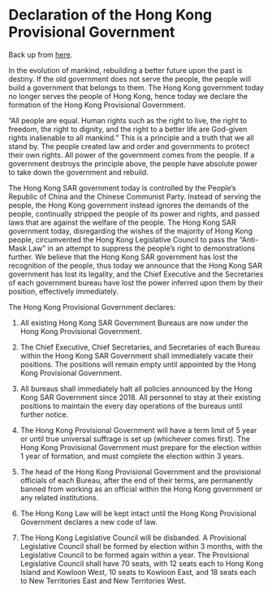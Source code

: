 # Declaration of the Hong Kong Provisional Government

Back up from [here](https://www.reddit.com/r/HongKong/comments/dd80zc/announcement_from_the_protesters_as_they_declare/).

In the evolution of mankind, rebuilding a better future upon the past is destiny. If the old government does not serve the people, the people will build a government that belongs to them. The Hong Kong government today no longer serves the people of Hong Kong, hence today we declare the formation of the Hong Kong Provisional Government.

“All people are equal. Human rights such as the right to live, the right to freedom, the right to dignity, and the right to a better life are God-given rights inalienable to all mankind.” This is a principle and a truth that we all stand by. The people created law and order and governments to protect their own rights. All power of the government comes from the people. If a government destroys the principle above, the people have absolute power to take down the government and rebuild.

The Hong Kong SAR government today is controlled by the People’s Republic of China and the Chinese Communist Party. Instead of serving the people, the Hong Kong government instead ignores the demands of the people, continually stripped the people of its power and rights, and passed laws that are against the welfare of the people. The Hong Kong SAR government today, disregarding the wishes of the majority of Hong Kong people, circumvented the Hong Kong Legislative Council to pass the “Anti-Mask Law” in an attempt to suppress the people’s right to demonstrations further. We believe that the Hong Kong SAR government has lost the recognition of the people, thus today we announce that the Hong Kong SAR government has lost its legality, and the Chief Executive and the Secretaries of each government bureau have lost the power inferred upon them by their position, effectively immediately.

The Hong Kong Provisional Government declares:

1. All existing Hong Kong SAR Government Bureaus are now under the Hong Kong Provisional Government.

2. The Chief Executive, Chief Secretaries, and Secretaries of each Bureau within the Hong Kong SAR Government shall immediately vacate their positions. The positions will remain empty until appointed by the Hong Kong Provisional Government.

3. All bureaus shall immediately halt all policies announced by the Hong Kong SAR Government since 2018. All personnel to stay at their existing positions to maintain the every day operations of the bureaus until further notice.

4. The Hong Kong Provisional Government will have a term limit of 5 year or until true universal suffrage is set up (whichever comes first). The Hong Kong Provisional Government must prepare for the election within 1 year of formation, and must complete the election within 3 years.

5. The head of the Hong Kong Provisional Government and the provisional officials of each Bureau, after the end of their terms, are permanently banned from working as an official within the Hong Kong government or any related institutions.

6. The Hong Kong Law will be kept intact until the Hong Kong Provisional Government declares a new code of law.

7. The Hong Kong Legislative Council will be disbanded. A Provisional Legislative Council shall be formed by election within 3 months, with the Legislative Council to be formed again within a year. The Provisional Legislative Council shall have 70 seats, with 12 seats each to Hong Kong Island and Kowloon West, 10 seats to Kowloon East, and 18 seats each to New Territories East and New Territories West.
